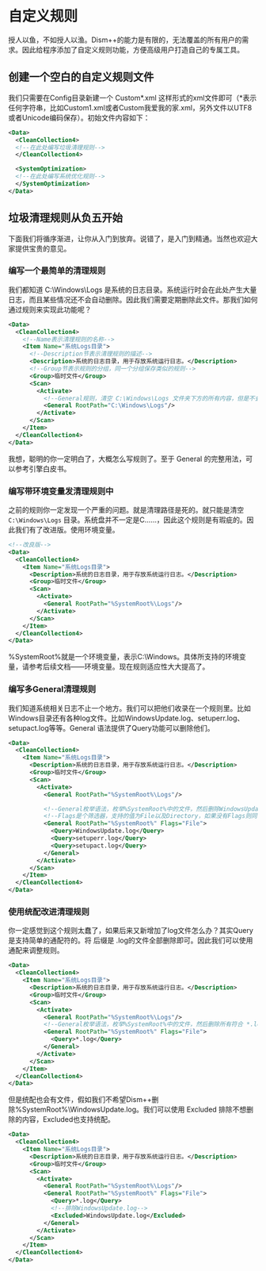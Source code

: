 # 自定义规则
授人以鱼，不如授人以渔。Dism++的能力是有限的，无法覆盖的所有用户的需求。因此给程序添加了自定义规则功能，方便高级用户打造自己的专属工具。

## 创建一个空白的自定义规则文件
我们只需要在Config目录新建一个 Custom\*.xml 这样形式的xml文件即可（\*表示任何字符串，比如Custom1.xml或者Custom我爱我的家.xml，另外文件以UTF8或者Unicode编码保存）。初始文件内容如下：
```xml
<Data>
  <CleanCollection4>
  <!--在此处编写垃圾清理规则-->
  </CleanCollection4>

  <SystemOptimization>
  <!--在此处编写系统优化规则-->
  </SystemOptimization>
</Data>
```

## 垃圾清理规则从负五开始
下面我们将循序渐进，让你从入门到放弃。说错了，是入门到精通。当然也欢迎大家提供宝贵的意见。

### 编写一个最简单的清理规则
我们都知道 C:\\Windows\\Logs 是系统的日志目录。系统运行时会在此处产生大量日志，而且某些情况还不会自动删除。因此我们需要定期删除此文件。那我们如何通过规则来实现此功能呢？

```xml
<Data>
  <CleanCollection4>
    <!--Name表示清理规则的名称-->
    <Item Name="系统Logs目录">
      <!--Description节表示清理规则的描述-->
      <Description>系统的日志目录，用于存放系统运行日志。</Description>
      <!--Group节表示规则的分组，同一个分组保存类似的规则-->
      <Group>临时文件</Group>
      <Scan>
        <Activate>
          <!--General规则，清空 C:\Windows\Logs 文件夹下方的所有内容，但是不会删除Logs文件夹本身-->
          <General RootPath="C:\Windows\Logs"/>
        </Activate>
      </Scan>
    </Item>
  </CleanCollection4>
</Data>
```
我想，聪明的你一定明白了，大概怎么写规则了。至于 General 的完整用法，可以参考引擎白皮书。

### 编写带环境变量发清理规则中
之前的规则你一定发现一个严重的问题。就是清理路径是死的。就只能是清空 `C:\Windows\Logs` 目录。系统盘并不一定是C……，因此这个规则是有瑕疵的。因此我们有了改进版。使用环境变量。

```xml
<!--改良版-->
<Data>
  <CleanCollection4>
    <Item Name="系统Logs目录">
      <Description>系统的日志目录，用于存放系统运行日志。</Description>
      <Group>临时文件</Group>
      <Scan>
        <Activate>
          <General RootPath="%SystemRoot%\Logs"/>
        </Activate>
      </Scan>
    </Item>
  </CleanCollection4>
</Data>
```
%SystemRoot%就是一个环境变量，表示C:\\Windows。具体所支持的环境变量，请参考后续文档——环境变量。现在规则适应性大大提高了。

### 编写多General清理规则
我们知道系统相关日志不止一个地方。我们可以把他们收录在一个规则里。比如Windows目录还有各种log文件。比如WindowsUpdate.log、setuperr.log、setupact.log等等。General 语法提供了Query功能可以删除他们。

```xml
<Data>
  <CleanCollection4>
    <Item Name="系统Logs目录">
      <Description>系统的日志目录，用于存放系统运行日志。</Description>
      <Group>临时文件</Group>
      <Scan>
        <Activate>
          <General RootPath="%SystemRoot%\Logs"/>

          <!--General枚举语法，枚举%SystemRoot%中的文件，然后删除WindowsUpdate.log、setuperr.log、setupact.log 3个文件-->
          <!--Flags是个筛选器，支持的值为File以及Directory，如果没有Flags则同时枚举文件以及文件夹。在此处仅枚举文件-->
          <General RootPath="%SystemRoot%" Flags="File">
            <Query>WindowsUpdate.log</Query>
            <Query>setuperr.log</Query>
            <Query>setupact.log</Query>
          </General>
        </Activate>
      </Scan>
    </Item>
  </CleanCollection4>
</Data>
```
### 使用统配改进清理规则
你一定感觉到这个规则太蠢了，如果后来又新增加了log文件怎么办？其实Query是支持简单的通配符的。将 后缀是 .log的文件全部删除即可。因此我们可以使用通配来调整规则。

```xml
<Data>
  <CleanCollection4>
    <Item Name="系统Logs目录">
      <Description>系统的日志目录，用于存放系统运行日志。</Description>
      <Group>临时文件</Group>
      <Scan>
        <Activate>
          <General RootPath="%SystemRoot%\Logs"/>
          <!--General枚举语法，枚举%SystemRoot%中的文件，然后删除所有符合 *.log的文件-->
          <General RootPath="%SystemRoot%" Flags="File">
            <Query>*.log</Query>
          </General>
        </Activate>
      </Scan>
    </Item>
  </CleanCollection4>
</Data>
```
但是统配也会有文件，假如我们不希望Dism++删除%SystemRoot%\\WindowsUpdate.log。我们可以使用 Excluded 排除不想删除的内容，Excluded也支持统配。
```xml
<Data>
  <CleanCollection4>
    <Item Name="系统Logs目录">
      <Description>系统的日志目录，用于存放系统运行日志。</Description>
      <Group>临时文件</Group>
      <Scan>
        <Activate>
          <General RootPath="%SystemRoot%\Logs"/>
          <General RootPath="%SystemRoot%" Flags="File">
            <Query>*.log</Query>
            <!--排除WindowsUpdate.log-->
            <Excluded>WindowsUpdate.log</Excluded>
          </General>
        </Activate>
      </Scan>
    </Item>
  </CleanCollection4>
</Data>
```
